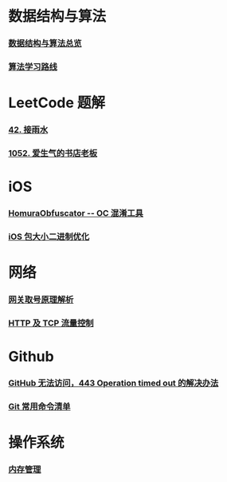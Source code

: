 # 数据结构与算法

### [数据结构与算法总览](https://imanarron.github.io/datastructoverview)

### [算法学习路线](https://imanarron.github.io/algorithmpath)

# LeetCode 题解

### [42. 接雨水](https://imanarron.github.io/trapping-rain-water)

### [1052. 爱生气的书店老板](https://imanarron.github.io/grumpy-bookstore-owner)


# iOS

### [HomuraObfuscator -- OC 混淆工具](https://imanarron.github.io/homuraobfuscator)

### [iOS 包大小二进制优化](https://imanarron.github.io/ios-app-binary-optimization)

# 网络

### [网关取号原理解析](https://imanarron.github.io/oneloginprinciple)

### [HTTP 及 TCP 流量控制](https://imanarron.github.io/http-tcp)

# Github

### [GitHub 无法访问，443 Operation timed out 的解决办法](https://imanarron.github.io/github-443-resolution)

### [Git 常用命令清单](https://imanarron.github.io/git-cheat-sheet)

# 操作系统

### [内存管理](https://imanarron.github.io/memory-management)